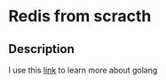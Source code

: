 # Redis from scracth


## Description

I use this [link](https://build-redis-from-scratch.dev/en/introduction) to learn more about golang
